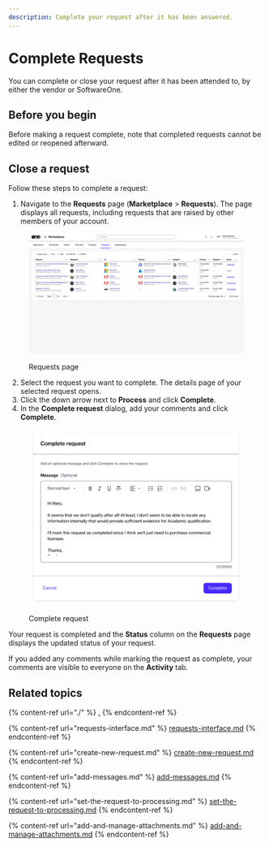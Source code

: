 ```yaml
---
description: Complete your request after it has been answered.
---
```


# Complete Requests

You can complete or close your request after it has been attended to, by either the vendor or SoftwareOne.&#x20;

## Before you begin <a href="#taskt_users__manage_users_task__prereq__1" id="taskt_users__manage_users_task__prereq__1"></a>

Before making a request complete, note that completed requests cannot be edited or reopened afterward.&#x20;

## Close a request

Follow these steps to complete a request:

1. Navigate to the **Requests** page (**Marketplace** > **Requests**). The page displays all requests, including requests that are raised by other members of your account.&#x20;

<figure><img src="../../../.gitbook/assets/image (412).png" alt=""><figcaption><p>Requests page</p></figcaption></figure>

2. Select the request you want to complete. The details page of your selected request opens.&#x20;
3. Click the down arrow next to **Process** and click **Complete**.&#x20;
4. In the **Complete request** dialog, add your comments and click **Complete**.&#x20;

<figure><img src="../../../.gitbook/assets/image (413).png" alt="" width="563"><figcaption><p>Complete request</p></figcaption></figure>

Your request is completed and the **Status** column on the **Requests** page displays the updated status of your request.

If you added any comments while marking the request as complete, your comments are visible to everyone on the **Activity** tab.

## Related topics

{% content-ref url="./" %}
[.](./)
{% endcontent-ref %}

{% content-ref url="requests-interface.md" %}
[requests-interface.md](requests-interface.md)
{% endcontent-ref %}

{% content-ref url="create-new-request.md" %}
[create-new-request.md](create-new-request.md)
{% endcontent-ref %}

{% content-ref url="add-messages.md" %}
[add-messages.md](add-messages.md)
{% endcontent-ref %}

{% content-ref url="set-the-request-to-processing.md" %}
[set-the-request-to-processing.md](set-the-request-to-processing.md)
{% endcontent-ref %}

{% content-ref url="add-and-manage-attachments.md" %}
[add-and-manage-attachments.md](add-and-manage-attachments.md)
{% endcontent-ref %}
